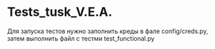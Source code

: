 # Tests_tusk_V.E.A.

Для запуска тестов нужно заполнить креды в фале config/creds.py, затем выполнить файл с тестми test_functional.py
